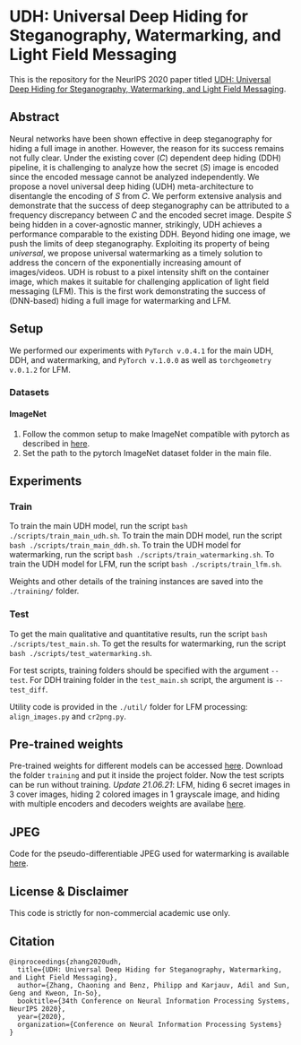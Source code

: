 # UDH: Universal Deep Hiding for Steganography, Watermarking, and Light Field Messaging
This is the repository for the NeurIPS 2020 paper titled [UDH: Universal Deep Hiding for Steganography, Watermarking, and Light Field Messaging](https://papers.nips.cc/paper/2020/file/73d02e4344f71a0b0d51a925246990e7-Paper.pdf).

## Abstract
Neural networks have been shown effective in deep steganography for hiding a full image in another. However, the reason for its success remains not fully clear. Under the existing cover (*C*) dependent deep hiding (DDH) pipeline, it is challenging to analyze how the secret (*S*) image is encoded since the encoded message cannot be analyzed independently. We propose a novel universal deep hiding (UDH) meta-architecture to disentangle the encoding of *S* from *C*. We perform extensive analysis and demonstrate that the success of deep steganography can be attributed to a frequency discrepancy between *C* and the encoded secret image. Despite *S* being hidden in a cover-agnostic manner, strikingly, UDH achieves a performance comparable to the existing DDH. Beyond hiding one image, we push the limits of deep steganography. Exploiting its property of being *universal*, we propose universal watermarking as a timely solution to address the concern of the exponentially increasing amount of images/videos. UDH is robust to a pixel intensity shift on the container image, which makes it suitable for challenging application of light field messaging (LFM). This is the first work demonstrating the success of (DNN-based) hiding a full image for watermarking and LFM.

## Setup 
We performed our experiments with `PyTorch v.0.4.1` for the main UDH, DDH, and watermarking, and `PyTorch v.1.0.0` as well as `torchgeometry v.0.1.2` for LFM.

### Datasets 
#### ImageNet
 1. Follow the common setup to make ImageNet compatible with pytorch as described in [here](https://github.com/pytorch/examples/tree/master/imagenet).
 2. Set the path to the pytorch ImageNet dataset folder in the main file.

## Experiments
### Train
To train the main UDH model, run the script `bash ./scripts/train_main_udh.sh`.
To train the main DDH model, run the script `bash ./scripts/train_main_ddh.sh`.
To train the UDH model for watermarking, run the script `bash ./scripts/train_watermarking.sh`.
To train the UDH model for LFM, run the script `bash ./scripts/train_lfm.sh`.

Weights and other details of the training instances are saved into the `./training/` folder.

### Test
To get the main qualitative and quantitative results, run the script `bash ./scripts/test_main.sh`.
To get the results for watermarking, run the script `bash ./scripts/test_watermarking.sh`.

For test scripts, training folders should be specified with the argument `--test`. 
For DDH training folder in the `test_main.sh` script, the argument is `--test_diff`.

Utility code is provided in the `./util/` folder for LFM processing: `align_images.py` and `cr2png.py`.

## Pre-trained weights
Pre-trained weights for different models can be accessed [here](https://cloud.frameau.xyz/index.php/s/dFGagRWystSss7D). 
Download the folder `training` and put it inside the project folder. Now the test scripts can be run without training.
*Update 21.06.21*: LFM, hiding 6 secret images in 3 cover images, hiding 2 colored images in 1 grayscale image, and hiding with multiple encoders and decoders weights are availabe [here](https://cloud.frameau.xyz/index.php/s/YDowXx5L8LqTaoM).

## JPEG
Code for the pseudo-differentiable JPEG used for watermarking is available [here](https://github.com/ChaoningZhang/Pseudo-Differentiable-JPEG).

## License & Disclaimer
This code is strictly for non-commercial academic use only. 

## Citation
```
@inproceedings{zhang2020udh,
  title={UDH: Universal Deep Hiding for Steganography, Watermarking, and Light Field Messaging},
  author={Zhang, Chaoning and Benz, Philipp and Karjauv, Adil and Sun, Geng and Kweon, In-So},
  booktitle={34th Conference on Neural Information Processing Systems, NeurIPS 2020},
  year={2020},
  organization={Conference on Neural Information Processing Systems}
}
```
